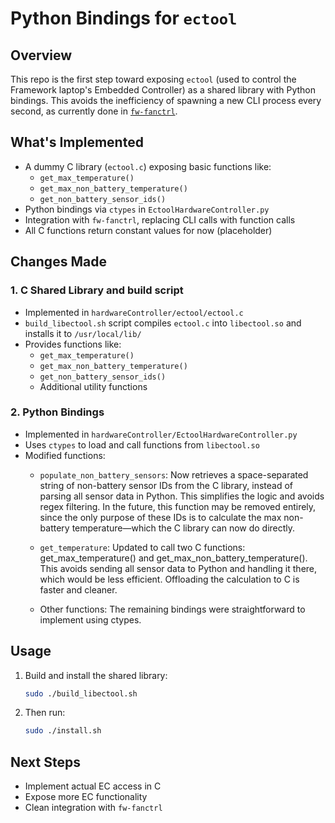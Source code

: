 # Python Bindings for `ectool`

## Overview

This repo is the first step toward exposing `ectool` (used to control the Framework laptop's Embedded Controller) as a shared library with Python bindings. This avoids the inefficiency of spawning a new CLI process every second, as currently done in  [`fw-fanctrl`](https://github.com/TamtamHero/fw-fanctrl/).

## What's Implemented

- A dummy C library (`ectool.c`) exposing basic functions like:
  - `get_max_temperature()`
  - `get_max_non_battery_temperature()`
  - `get_non_battery_sensor_ids()`
- Python bindings via `ctypes` in `EctoolHardwareController.py`
- Integration with `fw-fanctrl`, replacing CLI calls with function calls
- All C functions return constant values for now (placeholder)

## Changes Made
### 1. C Shared Library and build script 
- Implemented in `hardwareController/ectool/ectool.c`
- `build_libectool.sh` script compiles `ectool.c` into `libectool.so` and installs it to `/usr/local/lib/`
- Provides functions like:
  - `get_max_temperature()`
  - `get_max_non_battery_temperature()`
  - `get_non_battery_sensor_ids()`
  -  Additional utility functions 

### 2. Python Bindings
- Implemented in `hardwareController/EctoolHardwareController.py`
- Uses `ctypes` to load and call functions from `libectool.so`
- Modified functions:
  - `populate_non_battery_sensors`: Now retrieves a space-separated string of non-battery sensor IDs from the C library, instead of parsing all sensor data in Python. This simplifies the logic and avoids regex filtering. In the future, this function may be removed entirely, since the only purpose of these IDs is to calculate the max non-battery temperature—which the C library can now do directly.

  - `get_temperature`: Updated to call two C functions: get_max_temperature() and get_max_non_battery_temperature(). This avoids sending all sensor data to Python and handling it there, which would be less efficient. Offloading the calculation to C is faster and cleaner.
  - Other functions:
    The remaining bindings were straightforward to implement using ctypes.

## Usage

1. Build and install the shared library:

   ```bash
   sudo ./build_libectool.sh
   ```
2. Then run:
   ```bash
   sudo ./install.sh
   ```

## Next Steps
- Implement actual EC access in C
- Expose more EC functionality
- Clean integration with `fw-fanctrl`
